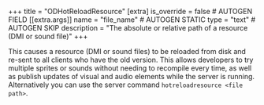 +++
title = "ODHotReloadResource"
[extra]
is_override = false # AUTOGEN FIELD
[[extra.args]]
name = "file_name" # AUTOGEN STATIC
type = "text" # AUTOGEN SKIP
description = "The absolute or relative path of a resource (DMI or sound file)"
+++

This causes a resource (DMI or sound files) to be reloaded from disk and re-sent to all clients who have the old version. This allows developers to try multiple sprites or sounds without needing to recompile every time, as well as publish updates of visual and audio elements while the server is running.
Alternatively you can use the server command `hotreloadresource <file path>`.
